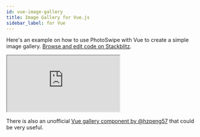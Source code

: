 ```yaml
---
id: vue-image-gallery
title: Image Gallery for Vue.js
sidebar_label: for Vue
---
```


Here's an example on how to use PhotoSwipe with Vue to create a simple image gallery. [Browse and edit code on Stackblitz](https://stackblitz.com/edit/vue-hatnqg).

<iframe src="https://stackblitz.com/edit/vue-hatnqg?embed=1&file=src/SimpleGallery.vue&hideNavigation=1"></iframe>

There is also an unofficial [Vue gallery component by @hzpeng57](https://github.com/hzpeng57/vue-preview-imgs) that could be very useful.

   
   
